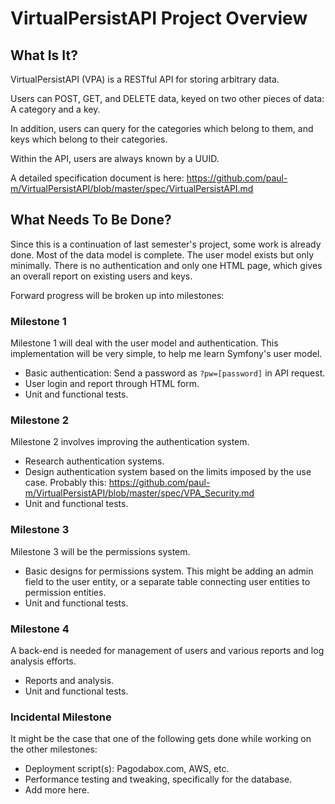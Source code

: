 VirtualPersistAPI Project Overview
==================================

What Is It?
-----------

VirtualPersistAPI (VPA) is a RESTful API for storing arbitrary data.

Users can POST, GET, and DELETE data, keyed on two other pieces of data: A category and a key.

In addition, users can query for the categories which belong to them, and keys which belong to their categories.

Within the API, users are always known by a UUID.

A detailed specification document is here: https://github.com/paul-m/VirtualPersistAPI/blob/master/spec/VirtualPersistAPI.md

What Needs To Be Done?
----------------------

Since this is a continuation of last semester's project, some work is already done. Most of the data model is complete. The user model exists but only minimally. There is no authentication and only one HTML page, which gives an overall report on existing users and keys.

Forward progress will be broken up into milestones:

### Milestone 1

Milestone 1 will deal with the user model and authentication. This implementation will be very simple, to help me learn Symfony's user model.

- Basic authentication: Send a password as `?pw=[password]` in API request.
- User login and report through HTML form.
- Unit and functional tests.

### Milestone 2

Milestone 2 involves improving the authentication system.

- Research authentication systems.
- Design authentication system based on the limits imposed by the use case. Probably this: https://github.com/paul-m/VirtualPersistAPI/blob/master/spec/VPA_Security.md
- Unit and functional tests.

### Milestone 3

Milestone 3 will be the permissions system.

- Basic designs for permissions system. This might be adding an admin field to the user entity, or a separate table connecting user entities to permission entities.
- Unit and functional tests.

### Milestone 4

A back-end is needed for management of users and various reports and log analysis efforts.

- Reports and analysis.
- Unit and functional tests.

### Incidental Milestone

It might be the case that one of the following gets done while working on the other milestones:

- Deployment script(s): Pagodabox.com, AWS, etc.
- Performance testing and tweaking, specifically for the database.
- Add more here.

